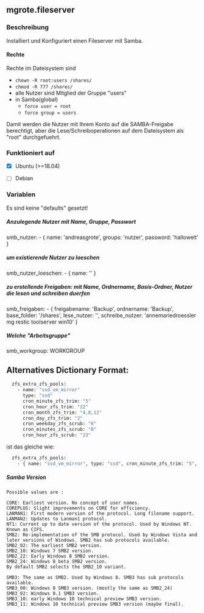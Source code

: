 ## mgrote.fileserver

### Beschreibung
Installiert und Konfiguriert einen Fileserver mit Samba.
#### Rechte
Rechte im Dateisystem sind
  - `chown -R root:users /shares/`
  - `chmod -R 777 /shares/`
  - alle Nutzer sind Mitglied der Gruppe "users"
  - in Samba(global)
    - `force user = root`
    - `force group = users`

Damit werden die Nutzer mit Ihrem Konto auf die SAMBA-Freigabe berechtigt, aber die Lese/Schreiboperationen auf dem Dateisystem als "root" durchgefuehrt.

### Funktioniert auf
- [x] Ubuntu (>=18.04)
- [ ] Debian


### Variablen
Es sind keine "defaults" gesetzt!
##### Anzulegende Nutzer mit Name, Gruppe, Passwort
  smb_nutzer:
    - { name: 'andreasgrote', groups: 'nutzer', password: 'hallowelt' }
##### um existierende Nutzer zu loeschen
  smb_nutzer_loeschen:
    - { name: '' }
##### zu erstellende Freigaben: mit Name, Ordnername, Basis-Ordner, Nutzer die lesen und schreiben duerfen
  smb_freigaben:
    - { freigabename: 'Backup', ordnername: 'Backup', base_folder: '/shares', lese_nutzer: '', schreibe_nutzer: 'annemariedroessler mg restic toolserver win10' }
##### Welche "Arbeitsgruppe"
  smb_workgroup: WORKGROUP


## Alternatives Dictionary Format:
```bash
  zfs_extra_zfs_pools:
    - name: "ssd_vm_mirror"
      type: "ssd"
      cron_minute_zfs_trim: "5"
      cron_hour_zfs_trim: "22"
      cron_month_zfs_trim: "4,8,12"
      cron_day_zfs_trim: "2"
      cron_weekday_zfs_scrub: "6"
      cron_minutes_zfs_scrub: "0"
      cron_hour_zfs_scrub: "23"
```
ist das gleiche wie:
```bash
  zfs_extra_zfs_pools:
    - { name: "ssd_vm_mirror", type: "ssd", cron_minute_zfs_trim: "5", cron_hour_zfs_trim: "22", cron_month_zfs_trim: "4,8,12", cron_day_zfs_trim: "2", cron_weekday_zfs_scrub: "6", cron_minutes_zfs_scrub: "0", cron_hour_zfs_scrub: "23"}
```


##### Samba Version
```
Possible values are :

CORE: Earliest version. No concept of user names.
COREPLUS: Slight improvements on CORE for efficiency.
LANMAN1: First modern version of the protocol. Long filename support.
LANMAN2: Updates to Lanman1 protocol.
NT1: Current up to date version of the protocol. Used by Windows NT. Known as CIFS.
SMB2: Re-implementation of the SMB protocol. Used by Windows Vista and later versions of Windows. SMB2 has sub protocols available.
SMB2_02: The earliest SMB2 version.
SMB2_10: Windows 7 SMB2 version.
SMB2_22: Early Windows 8 SMB2 version.
SMB2_24: Windows 8 beta SMB2 version.
By default SMB2 selects the SMB2_10 variant.

SMB3: The same as SMB2. Used by Windows 8. SMB3 has sub protocols available.
SMB3_00: Windows 8 SMB3 version. (mostly the same as SMB2_24)
SMB3_02: Windows 8.1 SMB3 version.
SMB3_10: early Windows 10 technical preview SMB3 version.
SMB3_11: Windows 10 technical preview SMB3 version (maybe final).
```
